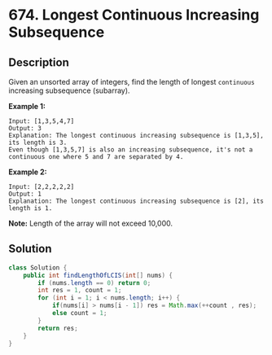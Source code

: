 # 674. Longest Continuous Increasing Subsequence

## Description

Given an unsorted array of integers, find the length of longest `continuous` increasing subsequence (subarray).

**Example 1:**

```
Input: [1,3,5,4,7]
Output: 3
Explanation: The longest continuous increasing subsequence is [1,3,5], its length is 3. 
Even though [1,3,5,7] is also an increasing subsequence, it's not a continuous one where 5 and 7 are separated by 4. 
```

**Example 2:**

```
Input: [2,2,2,2,2]
Output: 1
Explanation: The longest continuous increasing subsequence is [2], its length is 1. 
```

**Note:** Length of the array will not exceed 10,000.



## Solution

```java
class Solution {
    public int findLengthOfLCIS(int[] nums) {
        if (nums.length == 0) return 0;
        int res = 1, count = 1;
        for (int i = 1; i < nums.length; i++) {
            if(nums[i] > nums[i - 1]) res = Math.max(++count , res);
            else count = 1;
        }
        return res;
    }
}
```

